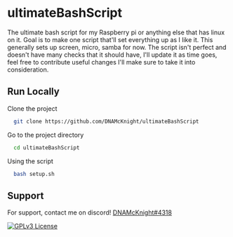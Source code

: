 # ultimateBashScript
The ultimate bash script for my Raspberry pi or anything else that has linux on it. Goal is to make one script that'll set everything up as I like it. This generally sets up screen, micro, samba for now. The script isn't perfect and doesn't have many checks that it should have, I'll update it as time goes, feel free to contribute useful changes I'll make sure to take it into consideration.

## Run Locally

Clone the project

```bash
  git clone https://github.com/DNAMcKnight/ultimateBashScript
```

Go to the project directory

```bash
  cd ultimateBashScript
```

Using the script

```bash
  bash setup.sh
```


## Support

For support, contact me on discord!
[DNAMcKnight#4318](https://discord.com/users/310517079642079234)

[![GPLv3 License](https://img.shields.io/badge/License-GPL%20v3-yellow.svg)](https://opensource.org/licenses/)